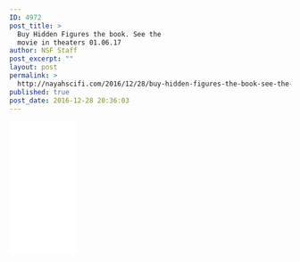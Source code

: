 ```yaml
---
ID: 4972
post_title: >
  Buy Hidden Figures the book. See the
  movie in theaters 01.06.17
author: NSF Staff
post_excerpt: ""
layout: post
permalink: >
  http://nayahscifi.com/2016/12/28/buy-hidden-figures-the-book-see-the-movie-in-theaters-01-06-17/
published: true
post_date: 2016-12-28 20:36:03
---
```

<iframe style="width: 120px; height: 240px;" src="//ws-na.amazon-adsystem.com/widgets/q?ServiceVersion=20070822&amp;OneJS=1&amp;Operation=GetAdHtml&amp;MarketPlace=US&amp;source=ss&amp;ref=as_ss_li_til&amp;ad_type=product_link&amp;tracking_id=nayah099-20&amp;marketplace=amazon&amp;region=US&amp;placement=006236359X&amp;asins=006236359X&amp;linkId=02f6081cf6367e7791f6cd625e32b188&amp;show_border=true&amp;link_opens_in_new_window=true" width="300" height="150" frameborder="0" marginwidth="0" marginheight="0" scrolling="no"></iframe>